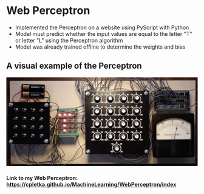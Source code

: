 # Web Perceptron
* Implemented the Perceptron on a website using PyScript with Python
* Model must predict whether the input values are equal to the letter "T" or letter "L" using the Perceptron algorithm
* Model was already trained offline to determine the weights and bias
  
## A visual example of the Perceptron

![perceptron](perceptron.png)


#### Link to my Web Perceptron: https://cpletka.github.io/MachineLearning/WebPerceptron/index
